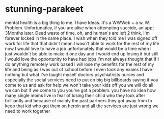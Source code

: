 # stunning-parakeet
mental health is a big thing to me. I have Ideas. It's a WWWeb + a w. W. Problem. Unfortunatley, if you are alive when attempting succide, an appt 3Months later. Dead waste of time, oh, and human's are left 2 think, I'm forever locked in the same place. I wish when they told me I was signed off work for life that that didn't mean I wasn't able to work for the rest of my life now I would love to have a job unfortunately that would be a time when I just wouldn't be able to make it one day and I would end up losing it but still I would love the opportunity to have had jobs I'm not always thought that if I do anything remotely work based I will lose my benefits for the rest of my life and being as I was out of school before I even took any exams I have nothing but what I've taught myself doctors psychiatrists nurses and especially the social services need to put on big big billboards saying if you come to us and ask for help we won't take your kids off you we will do all we can but if we come to you you've got a problem. you have no idea how many single moms live in fear of losing their child who they look after brilliantly and because of mainly the past partners they got away from to keep that kid who got them on heroin and all the services are just wrong we need to work together
